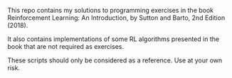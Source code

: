 This repo contains my solutions to programming exercises in the book
Reinforcement Learning: An Introduction, by Sutton and Barto, 2nd Edition
(2018).

It also contains implementations of some RL algorithms presented in the book that are not required as exercises.

These scripts should only be considered as a reference. Use at your own risk.


